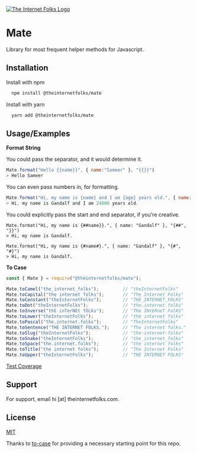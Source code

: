 [![The Internet Folks Logo](https://theinternetfolks.com/assets/images/logo.png)](https://theinternetfolks.com)

# Mate

Library for most frequent helper methods for Javascript.

## Installation

Install with npm

```bash
  npm install @theinternetfolks/mate
```

Install with yarn

```bash
  yarn add @theinternetfolks/mate
```

## Usage/Examples

**Format String**

You could pass the separator, and it would determine it.

```javascript
Mate.format("Hello {{name}}", { name:"Sameer" }, "{{}}")
> Hello Sameer
```

You can even pass numbers in, for formatting.

```javascript
Mate.format("Hi, my name is {name} and I am {age} years old.", { name: "Gandalf", age: 24000 }, "{}")
> Hi, my name is Gandalf and I am 24000 years old.
```

You could explicitly pass the start and end separator, if you're creative.

```
Mate.format("Hi, my name is {##name}}.", { name: "Gandalf" }, "{##", "}}")
> Hi, my name is Gandalf.
```

```
Mate.format("Hi, my name is {#name#}.", { name: "Gandalf" }, "{#", "#}")
> Hi, my name is Gandalf.
```

**To Case**

```javascript
const { Mate } = require("@theinternetfolks/mate");

Mate.toCamel("the_internet_folks");         // "theInternetFolks"
Mate.toCapital("the internet folks");       // "The Internet Folks"
Mate.toConstant("theInternetFolks");        // "THE_INTERNET_FOLKS"
Mate.toDot("theInternetFolks");             // "the.internet.folks"
Mate.toInverse("thE inTerNEt fOLks");       // "THe INtERneT FolKS"
Mate.toLower("theInternetFolks");           // "the internet folks"
Mate.toPascal("the.internet.folks");        // "TheInternetFolks"
Mate.toSentence("THE INTERNET FOLKS.");     // "The internet folks."
Mate.toSlug("theInternetFolks");            // "the-internet-folks"
Mate.toSnake("theInternetFolks");           // "the_internet_folks"
Mate.toSpace("the.internet.folks");         // "the internet folks"
Mate.toTitle("the internet folks");         // "The Internet Folks"
Mate.toUpper("theInternetFolks");           // "THE INTERNET FOLKS"
```

[Test Coverage](https://theinternetfolks.github.io/mate/coverage/)

## Support

For support, email hi [at] theinternetfolks.com.

## License

[MIT](https://choosealicense.com/licenses/mit/)

Thanks to [to-case](https://www.npmjs.com/package/to-case) for providing a necessary starting point for this repo.
